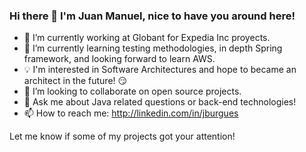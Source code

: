 ### Hi there 👋 I'm Juan Manuel, nice to have you around here!

- 🔭 I’m currently working at Globant for Expedia Inc proyects.
- 🌱 I’m currently learning testing methodologies, in depth Spring framework, and looking forward to learn AWS.
- :bulb: I'm interested in Software Architectures and hope to became an architect in the future! :smirk:
- 👯 I’m looking to collaborate on open source projects.
- 💬 Ask me about Java related questions or back-end technologies!
- 📫 How to reach me: http://linkedin.com/in/jburgues

Let me know if some of my projects got your attention! 



